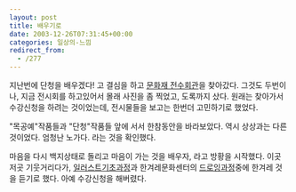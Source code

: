 ```yaml
---
layout: post
title: 배우기로
date: 2003-12-26T07:31:45+00:00
categories: 일상의-느낌
redirect_from:
  - /277
---
```


지난번에 단청을 배우겠다! 고 결심을 하고 <a href="http://www.fpcp.or.kr/" target=bb>문화재 전수회관</a>을 찾아갔다. 그것도 두번이나, 지금 전시회를 하고있어서 몰래 사진을 좀 찍었고, 도록까지 샀다. 원래는 찾아가서 수강신청을 하려는 것이었는데, 전시물들을 보고는 한번더 고민하기로 했었다.

"목공예"작품들과 "단청"작품들 앞에 서서 한참동안을 바라보았다. 역시 상상과는 다른 것이었다. 엄청난 노가다. 라는 것을 확인했다.

마음을 다시 백지상태로 돌리고 마음이 가는 것을 배우자, 라고 방황을 시작했다. 이곳 저곳 기웃거리다가, <a href="http://academy.jungle.co.kr/predip/predip_detail.asp?p_no=979&CMD=view" target=bb>일러스트기초과정</a>과 한겨레문화센터의 <a href="http://www.hanter21.co.kr/offline/offline_view.asp?num=4924" target=bb>드로잉과정</a>중에 한겨레 것을 듣기로 했다. 아예 수강신청을 해버렸다.
<div id=comments>
</div>
